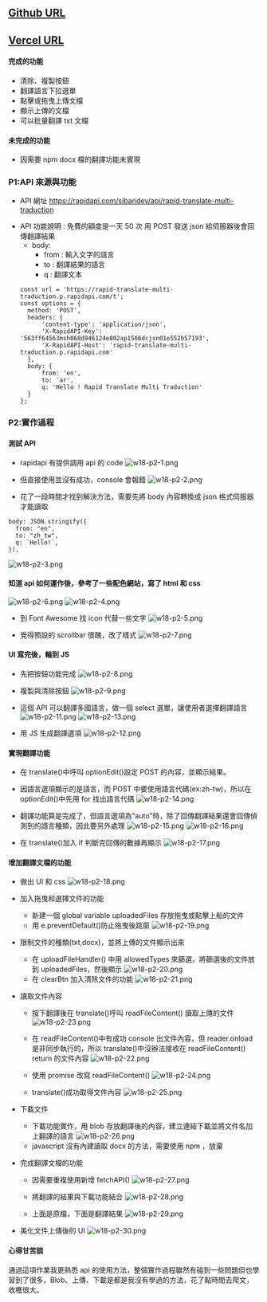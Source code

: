 ## [Github URL](https://github.com/changiojen1/1112-1N-api-project-208410224)

## [Vercel URL](https://1112-1-n-api-project-208410224.vercel.app/)

#### 完成的功能

- 清除、複製按鈕
- 翻譯語言下拉選單
- 點擊或拖曳上傳文檔
- 顯示上傳的文檔
- 可以批量翻譯 txt 文檔

#### 未完成的功能

- 因需要 npm docx 檔的翻譯功能未實現

### P1:API 來源與功能

- API 網址
  https://rapidapi.com/sibaridev/api/rapid-translate-multi-traduction

* API 功能說明 :
  免費的額度是一天 50 次
  用 POST 發送 json 給伺服器後會回傳翻譯結果
  - body:
    - from : 輸入文字的語言
    - to : 翻譯結果的語言
    - q : 翻譯文本
  ```
  const url = 'https://rapid-translate-multi-traduction.p.rapidapi.com/t';
  const options = {
  	method: 'POST',
  	headers: {
  		'content-type': 'application/json',
  		'X-RapidAPI-Key': '563ff64563msh068d946124e802ap1566dcjsn01e552b57193',
  		'X-RapidAPI-Host': 'rapid-translate-multi-traduction.p.rapidapi.com'
  	},
  	body: {
  		from: 'en',
  		to: 'ar',
  		q: 'Hello ! Rapid Translate Multi Traduction'
  	}
  };
  ```

### P2:實作過程

#### 測試 API

- rapidapi 有提供調用 api 的 code
  ![w18-p2-1.png](https://ztflbjygdewbkwpghxwx.supabase.co/storage/v1/object/public/md-img/img/w18-p2-1.png)

- 但直接使用並沒有成功，console 會報錯
  ![w18-p2-2.png](https://ztflbjygdewbkwpghxwx.supabase.co/storage/v1/object/public/md-img/img/w18-p2-2.png)

- 花了一段時間才找到解決方法，需要先將 body 內容轉換成 json 格式伺服器才能讀取

```
body: JSON.stringify({
  from: "en",
  to: "zh_tw",
  q: `Hello!`,
}),
```

![w18-p2-3.png](https://ztflbjygdewbkwpghxwx.supabase.co/storage/v1/object/public/md-img/img/w18-p2-3.png)

#### 知道 api 如何運作後，參考了一些配色網站，寫了 html 和 css

![w18-p2-6.png](https://ztflbjygdewbkwpghxwx.supabase.co/storage/v1/object/public/md-img/img/w18-p2-6.png)
![w18-p2-4.png](https://ztflbjygdewbkwpghxwx.supabase.co/storage/v1/object/public/md-img/img/w18-p2-4.png)

- 到 Font Awesome 找 icon 代替一些文字
  ![w18-p2-5.png](https://ztflbjygdewbkwpghxwx.supabase.co/storage/v1/object/public/md-img/img/w18-p2-5.png)

- 覺得預設的 scrollbar 很醜，改了樣式
  ![w18-p2-7.png](https://ztflbjygdewbkwpghxwx.supabase.co/storage/v1/object/public/md-img/img/w18-p2-7.png)

#### UI 寫完後，輪到 JS

- 先把按鈕功能完成
  ![w18-p2-8.png](https://ztflbjygdewbkwpghxwx.supabase.co/storage/v1/object/public/md-img/img/w18-p2-8.png)

- 複製與清除按鈕
  ![w18-p2-9.png](https://ztflbjygdewbkwpghxwx.supabase.co/storage/v1/object/public/md-img/img/w18-p2-9.png)

- 這個 API 可以翻譯多國語言，做一個 select 選單，讓使用者選擇翻譯語言
  ![w18-p2-11.png](https://ztflbjygdewbkwpghxwx.supabase.co/storage/v1/object/public/md-img/img/w18-p2-11.png)
  ![w18-p2-13.png](https://ztflbjygdewbkwpghxwx.supabase.co/storage/v1/object/public/md-img/img/w18-p2-13.png)

- 用 JS 生成翻譯選項
  ![w18-p2-12.png](https://ztflbjygdewbkwpghxwx.supabase.co/storage/v1/object/public/md-img/img/w18-p2-12.png)

#### 實現翻譯功能

- 在 translate()中呼叫 optionEdit()設定 POST 的內容，並顯示結果。
- 因語言選項顯示的是語言，而 POST 中要使用語言代碼(ex:zh-tw)，所以在 optionEdit()中先用 for 找出語言代碼
  ![w18-p2-14.png](https://ztflbjygdewbkwpghxwx.supabase.co/storage/v1/object/public/md-img/img/w18-p2-14.png)

- 翻譯功能算是完成了，但語言選項為"auto"時，除了回傳翻譯結果還會回傳偵測到的語言種類，因此要另外處理
  ![w18-p2-15.png](https://ztflbjygdewbkwpghxwx.supabase.co/storage/v1/object/public/md-img/img/w18-p2-15.png)
  ![w18-p2-16.png](https://ztflbjygdewbkwpghxwx.supabase.co/storage/v1/object/public/md-img/img/w18-p2-16.png)

- 在 translate()加入 if 判斷完回傳的數據再顯示
  ![w18-p2-17.png](https://ztflbjygdewbkwpghxwx.supabase.co/storage/v1/object/public/md-img/img/w18-p2-17.png)

#### 增加翻譯文檔的功能

- 做出 UI 和 css
  ![w18-p2-18.png](https://ztflbjygdewbkwpghxwx.supabase.co/storage/v1/object/public/md-img/img/w18-p2-18.png)

- 加入拖曳和選擇文件的功能

  - 新建一個 global variable uploadedFiles 存放拖曳或點擊上船的文件
  - 用 e.preventDefault()防止拖曳後跳窗
    ![w18-p2-19.png](https://ztflbjygdewbkwpghxwx.supabase.co/storage/v1/object/public/md-img/img/w18-p2-19.png)

- 限制文件的種類(txt,docx)，並將上傳的文件顯示出來

  - 在 uploadFileHandler() 中用 allowedTypes 來篩選，將篩選後的文件放到 uploadedFiles，然後顯示
    ![w18-p2-20.png](https://ztflbjygdewbkwpghxwx.supabase.co/storage/v1/object/public/md-img/img/w18-p2-20.png)
  - 在 clearBtn 加入清除文件的功能
    ![w18-p2-21.png](https://ztflbjygdewbkwpghxwx.supabase.co/storage/v1/object/public/md-img/img/w18-p2-21.png)

- 讀取文件內容

  - 按下翻譯後在 translate()呼叫 readFileContent() 讀取上傳的文件
    ![w18-p2-23.png](https://ztflbjygdewbkwpghxwx.supabase.co/storage/v1/object/public/md-img/img/w18-p2-23.png)
  - 在 readFileContent()中有成功 console 出文件內容，但 reader.onload 是非同步執行的，所以 translate()中沒辦法接收在 readFileContent() return 的文件內容
    ![w18-p2-22.png](https://ztflbjygdewbkwpghxwx.supabase.co/storage/v1/object/public/md-img/img/w18-p2-22.png)

  - 使用 promise 改寫 readFileContent()
    ![w18-p2-24.png](https://ztflbjygdewbkwpghxwx.supabase.co/storage/v1/object/public/md-img/img/w18-p2-24.png)

  - translate()成功取得文件內容
    ![w18-p2-25.png](https://ztflbjygdewbkwpghxwx.supabase.co/storage/v1/object/public/md-img/img/w18-p2-25.png)

- 下載文件

  - 下載功能實作，用 blob 存放翻譯後的內容，建立連結下載並將文件名加上翻譯的語言
    ![w18-p2-26.png](https://ztflbjygdewbkwpghxwx.supabase.co/storage/v1/object/public/md-img/img/w18-p2-26.png)
  - javascript 沒有內建讀取 docx 的方法，需要使用 npm ，放棄

- 完成翻譯文檔的功能

  - 因需要重複使用新增 fetchAPI()
    ![w18-p2-27.png](https://ztflbjygdewbkwpghxwx.supabase.co/storage/v1/object/public/md-img/img/w18-p2-27.png)

  - 將翻譯的結果與下載功能結合
    ![w18-p2-28.png](https://ztflbjygdewbkwpghxwx.supabase.co/storage/v1/object/public/md-img/img/w18-p2-28.png)

  - 上面是原檔，下面是翻譯結果
    ![w18-p2-29.png](https://ztflbjygdewbkwpghxwx.supabase.co/storage/v1/object/public/md-img/img/w18-p2-29.png)

- 美化文件上傳後的 UI
  ![w18-p2-30.png](https://ztflbjygdewbkwpghxwx.supabase.co/storage/v1/object/public/md-img/img/w18-p2-30.png)

#### 心得甘苦談

通過這項作業我更熟悉 api 的使用方法，整個實作過程雖然有碰到一些問題但也學習到了很多，Blob、上傳、下載是都是我沒有學過的方法，花了點時間去爬文，收穫很大。
